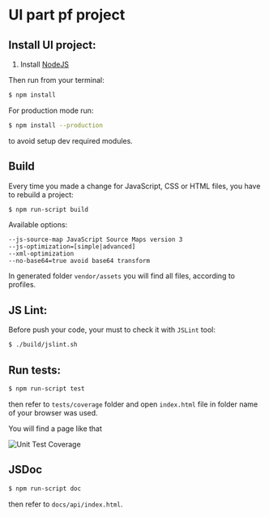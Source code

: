 # UI part pf project


## Install UI project:

1. Install [NodeJS](https://nodejs.org/)

Then run from your terminal:


```bash
$ npm install
```

For production mode run:

```bash
$ npm install --production
```

to avoid setup dev required modules.


## Build 

Every time you made a change for JavaScript, CSS or HTML files, you have to 
rebuild a project:


```bash
$ npm run-script build
```


Available options:


```
--js-source-map JavaScript Source Maps version 3
--js-optimization=[simple|advanced]
--xml-optimization
--no-base64=true avoid base64 transform
```


In generated folder `vendor/assets` you will find all files, according 
to profiles.


## JS Lint:

Before push your code, your must to check it with `JSLint` tool:


```bash
$ ./build/jslint.sh
```


## Run tests:


```bash
$ npm run-script test
```

then refer to `tests/coverage` folder and open `index.html` file in folder 
name of your browser was used.

You will find a page like that

![Unit Test Coverage](docs/unit-test-coverage.png)


## JSDoc

```bash
$ npm run-script doc
```

then refer to `docs/api/index.html`.
